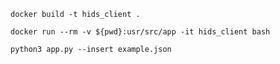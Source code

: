
`docker build -t hids_client .`

`docker run --rm -v ${pwd}:usr/src/app -it hids_client bash `

`python3 app.py --insert example.json`
